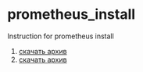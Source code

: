 # prometheus_install
Instruction for prometheus install

1) [скачать архив]([https://] "скачать prometheus")
2) [скачать архив](https://github.com/prometheus/node_exporter/releases/ "скачать debian") 


